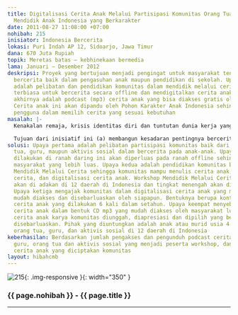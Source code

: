 ```yaml
---
title: Digitalisasi Cerita Anak Melalui Partisipasi Komunitas Orang Tua dan Guru untuk
  Mendidik Anak Indonesia yang Berkarakter
date: 2011-08-27 11:08:00 +07:00
nohibah: 215
inisiator: Indonesia Bercerita
lokasi: Puri Indah AP 12, Sidoarjo, Jawa Timur
dana: 670 Juta Rupiah
topik: Meretas batas – kebhinekaan bermedia
lama: Januari – Desember 2012
deskripsi: Proyek yang bertujuan menjadi pengingat untuk masyarakat tentang pentingnya
  bercerita baik dalam pengasuhan anak maupun pendidikan di sekolah. Upaya utamanya
  adalah pelibatan dan pendidikan komunitas dalam mendidik melalui cerita sehingga
  terbiasa untuk bercerita secara offline dan mendigitalkan cerita anaknya. Hasil
  akhirnya adalah podcast (mp3) cerita anak yang bisa diakses gratis oleh semua orang.
  Cerita anak ini akan dipandu oleh Pohon Karakter Anak Indonesia sehingga memudahkan
  pengguna dalam memilih cerita yang sesuai kebutuhan
masalah: |-
  Kenakalan remaja, krisis identitas diri dan tuntutan dunia kerja yang semakin tinggi menjadi tantangan kita pada era globalisasi ini. Hanya anak berkarakter yang dapat hidup secara sehat dan mencapai keberhasilan. Anak yang berkarakter ini pula yang kemudian menjadi pondasi bagi bangsa Indonesia yang berkarakter. Bercerita adalah metode pendidikan yang efektif dan terjangkau oleh siapa saja. Sayangnya, kebiasaan bercerita terus terkikis baik di rumah maupun sekolah. Beberapa faktor penyebabnya: kesibukan orang tua dan guru, anggapan bercerita hanya hiburan, keterbatasan cerita anak yang mudah diakses, ketersediaan cerita anak yang mendidik dan berakar pada konteks lokal bangsa Indonesia.

  Tujuan dari inisiatif ini (a) membangun kesadaran pentingnya bercerita dalam pengasuhan anak dan pendidikan di sekolah; (b) menumbuhkan kebiasaan dan tradisi bercerita di rumah dan sekolah; (c) mengajak setiap orang mendigitalkan cerita anak agar mudah diakses dan disebarluaskan.
solusi: Upaya pertama adalah pelibatan partisipasi komunitas baik dari kalangan orang
  tua, guru, maupun aktivis sosial dalam bercerita pada anak-anak. Upaya yang telah
  dilakukan di ranah daring ini akan diperluas pada ranah offline sehingga bisa menjangkau
  masyarakat yang lebih luas. Upaya kedua adalah pendidikan komunitas berupa Workshop
  Mendidik Melalui Cerita sehingga komunitas mampu menulis cerita anak, mendidik melalui
  cerita, dan digitalisasi cerita anak. Workshop Mendidik Melalui Cerita tingkat dasar
  akan di adakan di 12 daerah di Indonesia dan tingkat menengah akan diadakan 3 kali.
  Upaya ketiga mengajak komunitas dalam digitalisasi cerita anak yang mendidik sehingga
  mudah diakses dan disebarluaskan oleh siapapun. Bentuknya berupa kontes podcast
  cerita anak yang dilakukan 6 kali dalam setahun. Upaya keempat menyebarluaskan podcast
  cerita anak dalam bentuk CD mp3 yang mudah diakses oleh masyarakat luas. Podcast
  cerita anak karya komunitas diunggah, diapresiasi dan dipilih yang berkualitas untuk
  disebarluaskan. Pihak yang diuntungkan adalah anak atau murid usia 4 – 10 tahun,
  orang tua, guru, dan aktivis sosial di 12 daerah di Indonesia
keberhasilan: Berdasarkan jumlah pengakses dan pengunduh podcast cerita anak, jumlah
  guru, orang tua dan aktivis sosial yang menjadi peserta workshop, dan jumlah podcast
  cerita anak yang diciptakan komunitas
layout: hibahcmb
---
```


![215](/static/img/hibahcmb/215.png){: .img-responsive }{: width="350" }

### {{ page.nohibah }} - {{ page.title }}

---
